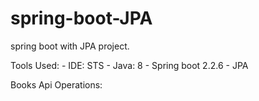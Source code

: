 # spring-boot-JPA
spring boot with JPA project.

Tools Used:
	- IDE: STS
	- Java: 8
	- Spring boot 2.2.6
	- JPA
  
  Books Api Operations:
  

